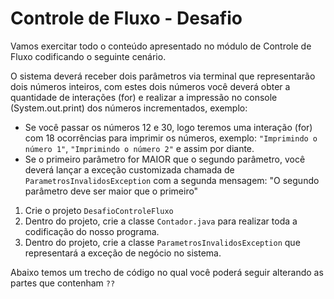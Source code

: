 # Controle de Fluxo - Desafio

Vamos exercitar todo o conteúdo apresentado no módulo de Controle de Fluxo codificando o seguinte cenário.

O sistema deverá receber dois parâmetros via terminal que representarão dois números inteiros, com estes dois números você deverá obter a quantidade de interações (for) e realizar a impressão no console (System.out.print) dos números incrementados, exemplo:

- Se você passar os números 12 e 30, logo teremos uma interação (for) com 18 ocorrências para imprimir os números, exemplo: ``"Imprimindo o número 1"``, ``"Imprimindo o número 2"`` e assim por diante.
- Se o primeiro parâmetro for MAIOR que o segundo parâmetro, você deverá lançar a exceção customizada chamada de ``ParametrosInvalidosException`` com a segunda mensagem: "O segundo parâmetro deve ser maior que o primeiro"

1. Crie o projeto ``DesafioControleFluxo`` <br>
2. Dentro do projeto, crie a classe ``Contador.java`` para realizar toda a codificação do nosso programa. <br>
3. Dentro do projeto, crie a classe ``ParametrosInvalidosException`` que representará a exceção de negócio no sistema.


Abaixo temos um trecho de código no qual você poderá seguir alterando as partes que contenham ``??``

````